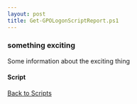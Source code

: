 ```yaml
---
layout: post
title: Get-GPOLogonScriptReport.ps1
---
```


### something exciting

Some information about the exciting thing

#### Script

<script async src="https://gist-it.appspot.com/github.com/BanterBoy/scripts-blog/blob/master/PowerShell/scripts/activeDirectory/Get-GPOLogonScriptReport.ps1" crossorigin="anonymous"></script>

<a href="/menu/_pages/scripts.html">Back to Scripts</a>
